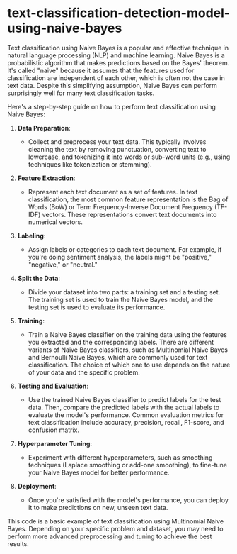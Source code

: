 # text-classification-detection-model-using-naive-bayes

Text classification using Naive Bayes is a popular and effective technique in natural language processing (NLP) and machine learning. Naive Bayes is a probabilistic algorithm that makes predictions based on the Bayes' theorem. It's called "naive" because it assumes that the features used for classification are independent of each other, which is often not the case in text data. Despite this simplifying assumption, Naive Bayes can perform surprisingly well for many text classification tasks.

Here's a step-by-step guide on how to perform text classification using Naive Bayes:

1. **Data Preparation**:
   - Collect and preprocess your text data. This typically involves cleaning the text by removing punctuation, converting text to lowercase, and tokenizing it into words or sub-word units (e.g., using techniques like tokenization or stemming).

2. **Feature Extraction**:
   - Represent each text document as a set of features. In text classification, the most common feature representation is the Bag of Words (BoW) or Term Frequency-Inverse Document Frequency (TF-IDF) vectors. These representations convert text documents into numerical vectors.

3. **Labeling**:
   - Assign labels or categories to each text document. For example, if you're doing sentiment analysis, the labels might be "positive," "negative," or "neutral."

4. **Split the Data**:
   - Divide your dataset into two parts: a training set and a testing set. The training set is used to train the Naive Bayes model, and the testing set is used to evaluate its performance.

5. **Training**:
   - Train a Naive Bayes classifier on the training data using the features you extracted and the corresponding labels. There are different variants of Naive Bayes classifiers, such as Multinomial Naive Bayes and Bernoulli Naive Bayes, which are commonly used for text classification. The choice of which one to use depends on the nature of your data and the specific problem.

6. **Testing and Evaluation**:
   - Use the trained Naive Bayes classifier to predict labels for the test data. Then, compare the predicted labels with the actual labels to evaluate the model's performance. Common evaluation metrics for text classification include accuracy, precision, recall, F1-score, and confusion matrix.

7. **Hyperparameter Tuning**:
   - Experiment with different hyperparameters, such as smoothing techniques (Laplace smoothing or add-one smoothing), to fine-tune your Naive Bayes model for better performance.

8. **Deployment**:
   - Once you're satisfied with the model's performance, you can deploy it to make predictions on new, unseen text data.


This code is a basic example of text classification using Multinomial Naive Bayes. Depending on your specific problem and dataset, you may need to perform more advanced preprocessing and tuning to achieve the best results.
